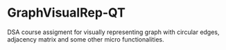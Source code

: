 # GraphVisualRep-QT
DSA course assigment for visually representing graph with circular edges, adjacency matrix and some other micro functionalities.

